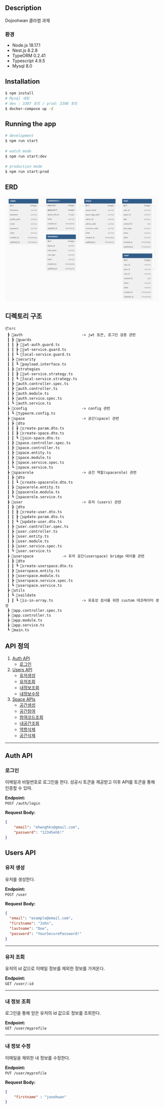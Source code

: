 ## Description

Dojoohwan 클라썸 과제

### 환경
- Node.js 18.17.1
- Nest.js 8.2.8
- TypeORM 0.2.41
- Typescript 4.9.5
- Mysql 8.0

## Installation

```bash
$ npm install
# Mysql 세팅
# dev : 3307 포트 / prod: 3308 포트
$ docker-compose up -d
```

## Running the app

```bash
# development
$ npm run start

# watch mode
$ npm run start:dev

# production mode
$ npm run start:prod
```

## ERD

![Alt text](image-1.png)

## 디렉토리 구조
```
📦src
 ┣ 📂auth                           -> jwt 토큰, 로그인 검증 관련
 ┃ ┣ 📂guards                       
 ┃ ┃ ┣ 📜jwt-auth.guard.ts
 ┃ ┃ ┣ 📜jwt-service.guard.ts
 ┃ ┃ ┗ 📜local-service.guard.ts
 ┃ ┣ 📂security
 ┃ ┃ ┗ 📜payload.interface.ts
 ┃ ┣ 📂strategies                   
 ┃ ┃ ┣ 📜jwt-service.strategy.ts
 ┃ ┃ ┗ 📜local-service.strategy.ts
 ┃ ┣ 📜auth.controller.spec.ts
 ┃ ┣ 📜auth.controller.ts
 ┃ ┣ 📜auth.module.ts
 ┃ ┣ 📜auth.service.spec.ts
 ┃ ┗ 📜auth.service.ts
 ┣ 📂config                         -> config 관련
 ┃ ┗ 📜typeorm.config.ts
 ┣ 📂space                          -> 공간(space) 관련 
 ┃ ┣ 📂dto
 ┃ ┃ ┣ 📜create-param.dto.ts
 ┃ ┃ ┣ 📜create-space.dto.ts
 ┃ ┃ ┗ 📜join-space.dto.ts
 ┃ ┣ 📜space.controller.spec.ts
 ┃ ┣ 📜space.controller.ts
 ┃ ┣ 📜space.entity.ts
 ┃ ┣ 📜space.module.ts
 ┃ ┣ 📜space.service.spec.ts
 ┃ ┗ 📜space.service.ts
 ┣ 📂spacerole                      -> 공간 역할(spacerole) 관련 
 ┃ ┣ 📂dto
 ┃ ┃ ┗ 📜create-spacerole.dto.ts
 ┃ ┣ 📜spacerole.entity.ts
 ┃ ┣ 📜spacerole.module.ts
 ┃ ┗ 📜spacerole.service.ts
 ┣ 📂user                           -> 유저 (users) 관련 
 ┃ ┣ 📂dto
 ┃ ┃ ┣ 📜create-user.dto.ts
 ┃ ┃ ┣ 📜update-param.dto.ts
 ┃ ┃ ┗ 📜update-user.dto.ts
 ┃ ┣ 📜user.controller.spec.ts
 ┃ ┣ 📜user.controller.ts
 ┃ ┣ 📜user.entity.ts
 ┃ ┣ 📜user.module.ts
 ┃ ┣ 📜user.service.spec.ts
 ┃ ┗ 📜user.service.ts
 ┣ 📂userspace             -> 유저 공간(userspace) bridge 테이블 관련 
 ┃ ┣ 📂dto
 ┃ ┃ ┗ 📜create-userspace.dto.ts
 ┃ ┣ 📜userspace.entity.ts
 ┃ ┣ 📜userspace.module.ts
 ┃ ┣ 📜userspace.service.spec.ts
 ┃ ┗ 📜userspace.service.ts
 ┣ 📂utils                          
 ┃ ┗ 📂vaildate
 ┃ ┃ ┗ 📜is-in-array.ts             -> 유효성 검사를 위한 custom 데코레이터 생성
 ┣ 📜app.controller.spec.ts
 ┣ 📜app.controller.ts
 ┣ 📜app.module.ts
 ┣ 📜app.service.ts
 ┗ 📜main.ts
```

## API 정의
1. [Auth API](#auth-api)
    - [로그인](#login)
2. [Users API](#users-api)
    - [유저생성](#create-user)
    - [유저조회](#get-user)
    - [내정보조회](#get-user)
    - [내정보수정](#get-user)
3. [Space APIs](#space-apis)
    - [공간생성](#create-user)
    - [공간참여](#get-user)
    - [참여코드조회](#get-user)
    - [내공간조회](#get-user)
    - [역할삭제](#get-user)
    - [공간삭제](#get-user)

---

## Auth API

### 로그인
이메일과 비밀번호로 로그인을 한다.
성공시 토큰을 제공받고 이후 API를 토큰을 통해 인증할 수 있따.

**Endpoint:**  
`POST /auth/login`

**Request Body:**
```json
{
    "email": "ehwnghks@gmail.com",
    "password": "12345ehE!"
}
```
## Users API

### 유저 생성
유저를 생성한다.

**Endpoint:**  
`POST /user`

**Request Body:**
```json
{
  "email": "example@email.com",
  "firstname": "John",
  "lastname": "Doe",
  "password": "YourSecurePassword!"
}
```
-----
### 유저 조회
유저의 id 값으로 이메일 정보를 제외한 정보를 가져온다.

**Endpoint:**  
`GET /user/:id`

-----
### 내 정보 조회
로그인을 통해 얻은 유저의 id 값으로 정보를 조회한다.

**Endpoint:**  
`GET /user/myprofile`

------
### 내 정보 수정
이메일을 제외한 내 정보를 수정한다.

**Endpoint:**  
`PUT /user/myprofile`

**Request Body:**
```json
{
    "firstname" : "jooohwan"
}
```
